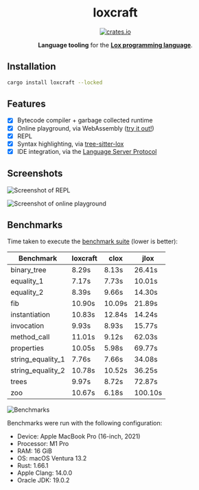 <!-- markdownlint-configure-file {
  "MD033": false,
  "MD041": false
} -->

<div align="center">

# loxcraft

[![crates.io][crates.io-badge]][crates.io]

**Language tooling** for the **[Lox programming language]**.

</div>

## Installation

```sh
cargo install loxcraft --locked
```

## Features

- [x] Bytecode compiler + garbage collected runtime
- [x] Online playground, via WebAssembly ([try it out!][lox playground])
- [x] REPL
- [x] Syntax highlighting, via [tree-sitter-lox]
- [x] IDE integration, via the [Language Server Protocol]

## Screenshots

![Screenshot of REPL]

![Screenshot of online playground]

## Benchmarks

Time taken to execute the [benchmark suite] (lower is better):

| Benchmark         | loxcraft | clox   | jlox    |
| ----------------- | -------- | ------ | ------- |
| binary_tree       | 8.29s    | 8.13s  | 26.41s  |
| equality_1        | 7.17s    | 7.73s  | 10.01s  |
| equality_2        | 8.39s    | 9.66s  | 14.30s  |
| fib               | 10.90s   | 10.09s | 21.89s  |
| instantiation     | 10.83s   | 12.84s | 14.24s  |
| invocation        | 9.93s    | 8.93s  | 15.77s  |
| method_call       | 11.01s   | 9.12s  | 62.03s  |
| properties        | 10.05s   | 5.98s  | 69.77s  |
| string_equality_1 | 7.76s    | 7.66s  | 34.08s  |
| string_equality_2 | 10.78s   | 10.52s | 36.25s  |
| trees             | 9.97s    | 8.72s  | 72.87s  |
| zoo               | 10.67s   | 6.18s  | 100.10s |

![Benchmarks]

Benchmarks were run with the following configuration:

- Device: Apple MacBook Pro (16-inch, 2021)
- Processor: M1 Pro
- RAM: 16 GiB
- OS: macOS Ventura 13.2
- Rust: 1.66.1
- Apple Clang: 14.0.0
- Oracle JDK: 19.0.2

[benchmark suite]: https://github.com/ajeetdsouza/loxcraft/tree/main/res/benchmarks
[benchmarks]: https://user-images.githubusercontent.com/1777663/216903842-5d626770-e599-491e-8e09-83b2f956cf34.svg
[crates.io-badge]: https://img.shields.io/crates/v/loxcraft
[crates.io]: https://crates.io/crates/loxcraft
[language server protocol]: https://microsoft.github.io/language-server-protocol/
[lox playground]: https://ajeetdsouza.github.io/loxcraft/
[lox programming language]: http://craftinginterpreters.com/
[screenshot of online playground]: https://user-images.githubusercontent.com/1777663/201918922-39b567fe-9375-4990-8224-e540cf3266bc.png
[screenshot of repl]: https://user-images.githubusercontent.com/1777663/216910834-4ea40427-34d7-43e0-8ba0-06638dfb0fa2.png
[tree-sitter-lox]: https://github.com/ajeetdsouza/tree-sitter-lox

